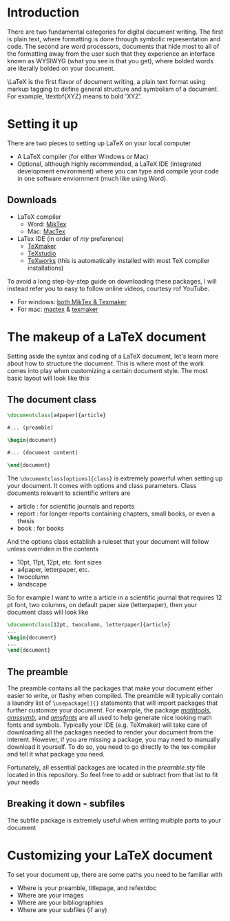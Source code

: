 # Introduction
There are two fundamental categories for digital document writing. The first is plain text, where formatting is done through symbolic representation and code. The second are word processors, documents that hide most to all of the formatting away from the user such that they experience an interface known as WYSIWYG (what you see is that you get), where bolded words are literally bolded on your document.

\LaTeX is the first flavor of document writing, a plain text format using markup tagging to define general structure and symbolism of a document. For example, \textbf{XYZ} means to bold 'XYZ'.

# Setting it up
There are two pieces to setting up LaTeX on your local computer
* A LaTeX compiler (for either Windows or Mac)
* Optional, although highly recommended, a LaTeX IDE (integrated development environment) where you can type and compile your code in one software enviornment (much like using Word).

## Downloads
* LaTeX compiler
	- Word: [MikTex](https://miktex.org/download)
	- Mac: [MacTex](http://www.tug.org/mactex/)
* LaTex IDE (in order of _my_ preference)
	- [TeXmaker](http://www.xm1math.net/texmaker/)
	- [TeXstudio](https://www.texstudio.org/)
	- [TeXworks](http://www.tug.org/texworks/) (this is automatically installed with most TeX compiler installations)

To avoid a long step-by-step guide on downloading these packages, I will instead refer you to easy to follow online videos, courtesy rof YouTube.
* For windows: [both MikTex \& Texmaker](https://www.youtube.com/watch?v=WnIYTFTsWiU)
* For mac: [mactex](https://www.youtube.com/watch?v=XlxiytGeWds) \& [texmaker](https://www.youtube.com/watch?v=-KgxKA-UBh4)

# The makeup of a LaTeX document
Setting aside the syntax and coding of a LaTeX document, let's learn more about how to structure the document. This is where most of the work comes into play when customizing a certain document style. The most basic layout will look like this

## The document class
```tex
\documentclass[a4paper]{article}

#... (preamble)

\begin{document}

#... (document content)

\end{document}
```

The `\documentclass[options]{class}` is extremely powerful when setting up your document. It comes with options and class parameters. Class documents relevant to scientific writers are
* article : for scientific journals and reports
* report : for longer reports containing chapters, small books, or even a thesis
* book : for books

And the options class establish a ruleset that your document will follow unless overriden in the contents
* 10pt, 11pt, 12pt, etc. font sizes
* a4paper, letterpaper, etc.
* twocolumn
* landscape

So for example I want to write a article in a scientific journal that requires 12 pt font, two columns, on default paper size (letterpaper), then your document class will look like

```tex
\documentclass[12pt, twocolumn, letterpaper]{article}
...
\begin{document}
...
\end{document}
```

## The preamble
The preamble contains all the packages that make your document either easier to write, or flashy when compiled. The preamble will typically contain a laundry list of `\usepackage[]{}` statements that will import packages that further customize your document. For example, the package [_mathtools_](), [_amssymb_](), and [_amsfonts_]() are all used to help generate nice looking math fonts and symbols. Typically your IDE (e.g. TeXmaker) will take care of downloading all the packages needed to render your document from the interent. However, if you are missing a package, you may need to manually download it yourself. To do so, you need to go directly to the tex compiler and tell it what package you need. 

Fortunately, all essential packages are located in the _preamble.sty_ file located in this repository. So feel free to add or subtract from that list to fit your needs

## Breaking it down - subfiles
The subfile package is extremely useful when writing multiple parts to your document

# Customizing your LaTeX document
To set your document up, there are some paths you need to be familiar with
- Where is your preamble, titlepage, and refextdoc
- Where are your images
- Where are your bibliographies
- Where are your subfiles (if any)